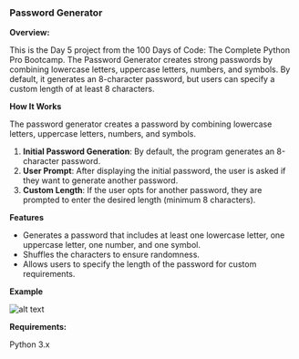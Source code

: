 ### **Password Generator**

**Overview:**

This is the Day 5 project from the 100 Days of Code: The Complete Python Pro Bootcamp. The Password Generator creates strong passwords by combining lowercase letters, uppercase letters, numbers, and symbols. By default, it generates an 8-character password, but users can specify a custom length of at least 8 characters.


**How It Works**

The password generator creates a password by combining lowercase letters, uppercase letters, numbers, and symbols. 

1. **Initial Password Generation**: By default, the program generates an 8-character password.
2. **User Prompt**: After displaying the initial password, the user is asked if they want to generate another password.
3. **Custom Length**: If the user opts for another password, they are prompted to enter the desired length (minimum 8 characters).

**Features**

- Generates a password that includes at least one lowercase letter, one uppercase letter, one number, and one symbol.
- Shuffles the characters to ensure randomness.
- Allows users to specify the length of the password for custom requirements.


**Example**

![alt text](https://github.com/Bosaif39/example-pics/blob/main/D_5.png?raw=true)

**Requirements:**

Python 3.x
